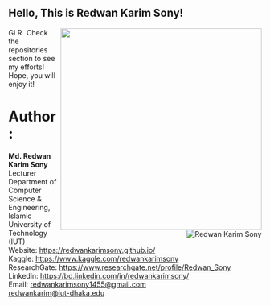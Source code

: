 ## Hello, This is Redwan Karim Sony!

[<img align="right" width="400" src="https://github-readme-stats.vercel.app/api?username=redwankarimsony&show_icons=true"/>](https://github.com/redwankarimsony/)





<a href="https://github.com/redwankarimsony">
  <img align="left" alt="GitHub" width="15px" src="https://cdn.jsdelivr.net/npm/simple-icons@v3/icons/github.svg" />
</a>
<a href="https://www.kaggle.com/redwankarimsony">
  <img align="left" alt="Redwan Karim Sony Kaggle Page" width="15px" src="https://cdn.jsdelivr.net/npm/simple-icons@3.1.0/icons/kaggle.svg" />
</a>




Check the repositories section to see my efforts! Hope, you will enjoy it!
<br/>
<p><img align='right' src="https://komarev.com/ghpvc/?username=redwankarimsony" alt="Redwan Karim Sony" /> </p>



# Author: 
**Md. Redwan Karim Sony** </br>
Lecturer </br>
Department of Computer Science & Engineering, </br>
Islamic University of Technology (IUT) </br>
Website: https://redwankarimsony.github.io/ </br>
Kaggle: https://www.kaggle.com/redwankarimsony </br>
ResearchGate: https://www.researchgate.net/profile/Redwan_Sony </br>
Linkedin: https://bd.linkedin.com/in/redwankarimsony/ </br>
Email: redwankarimsony1455@gmail.com<br>
	redwankarim@iut-dhaka.edu

